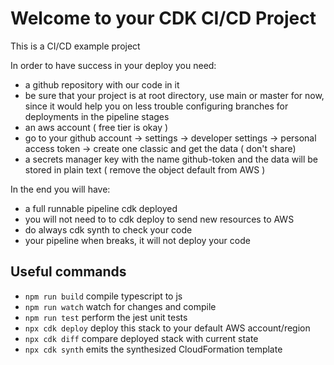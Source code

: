 # Welcome to your CDK CI/CD Project

This is a CI/CD example project

In order to have success in your deploy you need:
- a github repository with our code in it
- be sure that your project is at root directory, use main or master for now, since it would help you on less trouble configuring branches for deployments in the pipeline stages
- an aws account ( free tier is okay )
- go to your github account -> settings -> developer settings -> personal access token -> create one classic and get the data ( don't share)
- a secrets manager key with the name github-token and the data will be stored in plain text ( remove the object default from AWS )

In the end you will have:
- a full runnable pipeline cdk deployed
- you will not need to to cdk deploy to send new resources to AWS
- do always cdk synth to check your code
- your pipeline when breaks, it will not deploy your code


## Useful commands

* `npm run build`   compile typescript to js
* `npm run watch`   watch for changes and compile
* `npm run test`    perform the jest unit tests
* `npx cdk deploy`  deploy this stack to your default AWS account/region
* `npx cdk diff`    compare deployed stack with current state
* `npx cdk synth`   emits the synthesized CloudFormation template
